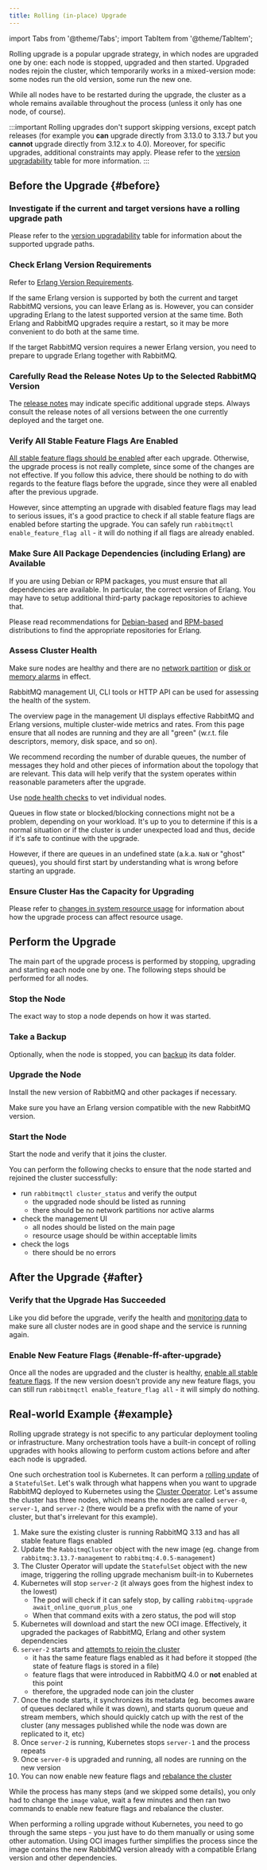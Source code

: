 ```yaml
---
title: Rolling (in-place) Upgrade
---
```

<!--
Copyright (c) 2005-2024 Broadcom. All Rights Reserved. The term "Broadcom" refers to Broadcom Inc. and/or its subsidiaries.

All rights reserved. This program and the accompanying materials
are made available under the terms of the under the Apache License,
Version 2.0 (the "License”); you may not use this file except in compliance
with the License. You may obtain a copy of the License at

https://www.apache.org/licenses/LICENSE-2.0

Unless required by applicable law or agreed to in writing, software
distributed under the License is distributed on an "AS IS" BASIS,
WITHOUT WARRANTIES OR CONDITIONS OF ANY KIND, either express or implied.
See the License for the specific language governing permissions and
limitations under the License.
-->

import Tabs from '@theme/Tabs';
import TabItem from '@theme/TabItem';

Rolling upgrade is a popular upgrade strategy, in which nodes are upgraded
one by one: each node is stopped, upgraded and then started. Upgraded nodes rejoin the cluster,
which temporarily works in a mixed-version mode: some nodes run the old version, some run the new one.

While all nodes have to be restarted during the upgrade, the
cluster as a whole remains available throughout the process
(unless it only has one node, of course).

:::important
Rolling upgrades don't support skipping versions, except patch releases (for example you **can** upgrade directly
from 3.13.0 to 3.13.7 but you **cannot** upgrade directly from 3.12.x to 4.0). Moreover, for specific upgrades,
additional constraints may apply. Please refer to the [version upgradability](./upgrade#rabbitmq-version-upgradability) table for more information.
:::

## Before the Upgrade {#before}

### Investigate if the current and target versions have a rolling upgrade path

Please refer to the [version upgradability](./upgrade#rabbitmq-version-upgradability) table for information
about the supported upgrade paths.

### Check Erlang Version Requirements

Refer to [Erlang Version Requirements](./upgrade#rabbitmq-erlang-version-requirement).

If the same Erlang version is supported by both the current and target RabbitMQ versions,
you can leave Erlang as is. However, you can consider upgrading Erlang to the latest
supported version at the same time. Both Erlang and RabbitMQ upgrades require a restart,
so it may be more convenient to do both at the same time.

If the target RabbitMQ version requires a newer Erlang version,
you need to prepare to upgrade Erlang together with RabbitMQ.

### Carefully Read the Release Notes Up to the Selected RabbitMQ Version

The [release notes](https://github.com/rabbitmq/rabbitmq-server/releases)
may indicate specific additional upgrade steps. Always consult the release notes
of all versions between the one currently deployed and the target one.

### Verify All Stable Feature Flags Are Enabled

[All stable feature flags should be enabled](./feature-flags#how-to-enable-feature-flags) after each upgrade.
Otherwise, the upgrade process is not really complete, since some of the changes are not effective.
If you follow this advice, there should be nothing to do with regards to the feature flags before the upgrade,
since they were all enabled after the previous upgrade.

However, since attempting an upgrade with disabled feature flags may lead to serious issues, it's a good
practice to check if all stable feature flags are enabled before starting the upgrade. You can safely
run `rabbitmqctl enable_feature_flag all` - it will do nothing if all flags are already enabled.

### Make Sure All Package Dependencies (including Erlang) are Available

If you are using Debian or RPM packages, you must ensure
that all dependencies are available. In particular, the
correct version of Erlang. You may have to setup additional
third-party package repositories to achieve that.

Please read recommendations for
[Debian-based](./which-erlang#debian) and
[RPM-based](./which-erlang#redhat) distributions to find the
appropriate repositories for Erlang.

### Assess Cluster Health

Make sure nodes are healthy and there are no [network partition](./partitions)
or [disk or memory alarms](./alarms) in effect.

RabbitMQ management UI, CLI tools or HTTP API can be used for
assessing the health of the system.

The overview page in the management UI displays effective RabbitMQ
and Erlang versions, multiple cluster-wide metrics and rates. From
this page ensure that all nodes are running and they are all "green"
(w.r.t. file descriptors, memory, disk space, and so on).

We recommend recording the number of durable queues, the number
of messages they hold and other pieces of information about the
topology that are relevant. This data will help verify that the
system operates within reasonable parameters after the upgrade.

Use [node health checks](./monitoring#health-checks) to
vet individual nodes.

Queues in flow state or blocked/blocking connections might not be a problem,
depending on your workload. It's up to you to determine if this is
a normal situation or if the cluster is under unexpected load and
thus, decide if it's safe to continue with the upgrade.

However, if there are queues in an undefined state (a.k.a. `NaN` or
"ghost" queues), you should first start by understanding what is
wrong before starting an upgrade.

### Ensure Cluster Has the Capacity for Upgrading

Please refer to [changes in system resource usage](./upgrade#system-resource-usage)
for information about how the upgrade process can affect resource usage.

## Perform the Upgrade

The main part of the upgrade process is performed by stopping, upgrading and starting each node one by one.
The following steps should be performed for all nodes.

### Stop the Node

The exact way to stop a node depends on how it was started.

### Take a Backup

Optionally, when the node is stopped, you can [backup](./backup) its data folder.

### Upgrade the Node

Install the new version of RabbitMQ and other packages if necessary.

Make sure you have an Erlang version compatible with the new RabbitMQ version.

### Start the Node

Start the node and verify that it joins the cluster.

You can perform the following checks to ensure that the node started and rejoined
the cluster successfully:

* run `rabbitmqctl cluster_status` and verify the output
  * the upgraded node should be listed as running
  * there should be no network partitions nor active alarms
* check the management UI
  * all nodes should be listed on the main page
  * resource usage should be within acceptable limits
* check the logs
  * there should be no errors

## After the Upgrade {#after}

### Verify that the Upgrade Has Succeeded

Like you did before the upgrade, verify the health and [monitoring data](./monitoring) to
make sure all cluster nodes are in good shape and the service is running again.

### Enable New Feature Flags {#enable-ff-after-upgrade}

Once all the nodes are upgraded and the cluster is healthy,
[enable all stable feature flags](./feature-flags#how-to-enable-feature-flags).
If the new version doesn't provide any new feature flags, you can still run
`rabbitmqctl enable_feature_flag all` - it will simply do nothing.

## Real-world Example {#example}

Rolling upgrade strategy is not specific to any particular deployment tooling
or infrastructure. Many orchestration tools have a built-in concept of rolling upgrades
with hooks allowing to perform custom actions before and after each node is upgraded.

One such orchestration tool is Kubernetes. It can perform a [rolling update](https://kubernetes.io/docs/tutorials/stateful-application/basic-stateful-set/#rolling-update)
of a `StatefulSet`. Let's walk through what happens when you want to upgrade RabbitMQ
deployed to Kubernetes using the [Cluster Operator](/kubernetes/operator/operator-overview).
Let's assume the cluster has three nodes, which means the nodes are called `server-0`, `server-1`, and `server-2`
(there would be a prefix with the name of your cluster, but that's irrelevant for this example).

1. Make sure the existing cluster is running RabbitMQ 3.13 and has all stable feature flags enabled
1. Update the `RabbitmqCluster` object with the new image (eg. change from `rabbitmq:3.13.7-management` to `rabbitmq:4.0.5-management`)
1. The Cluster Operator will update the `StatefulSet` object with the new image, triggering the rolling upgrade mechanism built-in to Kubernetes
1. Kubernetes will stop `server-2` (it always goes from the highest index to the lowest)
   - The pod will check if it can safely stop, by calling `rabbitmq-upgrade await_online_quorum_plus_one`
   - When that command exits with a zero status, the pod will stop
1. Kubernetes will download and start the new OCI image. Effectively, it upgraded the packages of RabbitMQ, Erlang and other system dependencies
1. `server-2` starts and [attempts to rejoin the cluster](./feature-flags#version-compatibility)
   - it has the same feature flags enabled as it had before it stopped (the state of feature flags is stored in a file)
   - feature flags that were introduced in RabbitMQ 4.0 or **not** enabled at this point
   - therefore, the upgraded node can join the cluster
1. Once the node starts, it synchronizes its metadata (eg. becomes aware of queues declared while it was down), and starts quorum
   queue and stream members, which should quickly catch up with the rest of the cluster (any messages published while the node was down
   are replicated to it, etc)
1. Once `server-2` is running, Kubernetes stops `server-1` and the process repeats
1. Once `server-0` is upgraded and running, all nodes are running on the new version
1. You can now enable new feature flags and [rebalance the cluster](./upgrade#rebalance)

While the process has many steps (and we skipped some details), you only had to change the `image` value,
wait a few minutes and then ran two commands to enable new feature flags and rebalance the cluster.

When performing a rolling upgrade without Kubernetes, you need to go through the same steps - you just have
to do them manually or using some other automation. Using OCI images further simplifies the process since the image
contains the new RabbitMQ version already with a compatible Erlang version and other dependencies.
